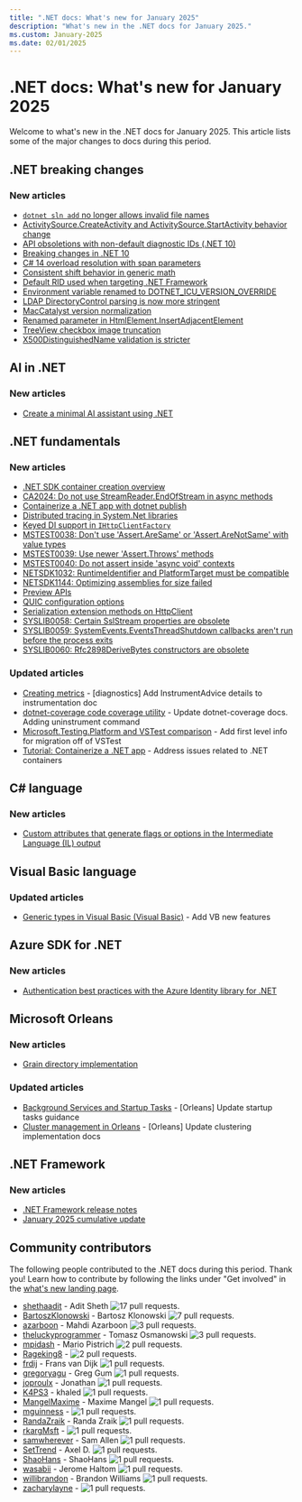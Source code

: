 ```yaml
---
title: ".NET docs: What's new for January 2025"
description: "What's new in the .NET docs for January 2025."
ms.custom: January-2025
ms.date: 02/01/2025
---
```


# .NET docs: What's new for January 2025

Welcome to what's new in the .NET docs for January 2025. This article lists some of the major changes to docs during this period.

## .NET breaking changes

### New articles

- [`dotnet sln add` no longer allows invalid file names](../core/compatibility/sdk/9.0/dotnet-sln.md)
- [ActivitySource.CreateActivity and ActivitySource.StartActivity behavior change](../core/compatibility/core-libraries/10.0/activity-sampling.md)
- [API obsoletions with non-default diagnostic IDs (.NET 10)](../core/compatibility/core-libraries/10.0/obsolete-apis.md)
- [Breaking changes in .NET 10](../core/compatibility/10.0.md)
- [C# 14 overload resolution with span parameters](../core/compatibility/core-libraries/10.0/csharp-overload-resolution.md)
- [Consistent shift behavior in generic math](../core/compatibility/core-libraries/10.0/generic-math.md)
- [Default RID used when targeting .NET Framework](../core/compatibility/sdk/9.0/default-rid.md)
- [Environment variable renamed to DOTNET_ICU_VERSION_OVERRIDE](../core/compatibility/globalization/10.0/version-override.md)
- [LDAP DirectoryControl parsing is now more stringent](../core/compatibility/core-libraries/10.0/ldap-directorycontrol-parsing.md)
- [MacCatalyst version normalization](../core/compatibility/core-libraries/10.0/maccatalyst-version-normalization.md)
- [Renamed parameter in HtmlElement.InsertAdjacentElement](../core/compatibility/windows-forms/10.0/insertadjacentelement-orientation.md)
- [TreeView checkbox image truncation](../core/compatibility/windows-forms/10.0/treeview-text-location.md)
- [X500DistinguishedName validation is stricter](../core/compatibility/cryptography/10.0/x500distinguishedname-validation.md)

## AI in .NET

### New articles

- [Create a minimal AI assistant using .NET](../ai/quickstarts/quickstart-assistants.md)

## .NET fundamentals

### New articles

- [.NET SDK container creation overview](../core/containers/overview.md)
- [CA2024: Do not use StreamReader.EndOfStream in async methods](../fundamentals/code-analysis/quality-rules/ca2024.md)
- [Containerize a .NET app with dotnet publish](../core/containers/sdk-publish.md)
- [Distributed tracing in System.Net libraries](../fundamentals/networking/telemetry/tracing.md)
- [Keyed DI support in `IHttpClientFactory`](../core/extensions/httpclient-factory-keyed-di.md)
- [MSTEST0038: Don't use 'Assert.AreSame' or 'Assert.AreNotSame' with value types](../core/testing/mstest-analyzers/mstest0038.md)
- [MSTEST0039: Use newer 'Assert.Throws' methods](../core/testing/mstest-analyzers/mstest0039.md)
- [MSTEST0040: Do not assert inside 'async void' contexts](../core/testing/mstest-analyzers/mstest0040.md)
- [NETSDK1032: RuntimeIdentifier and PlatformTarget must be compatible](../core/tools/sdk-errors/netsdk1032.md)
- [NETSDK1144: Optimizing assemblies for size failed](../core/tools/sdk-errors/netsdk1144.md)
- [Preview APIs](../fundamentals/runtime-libraries/preview-apis.md)
- [QUIC configuration options](../fundamentals/networking/quic/quic-options.md)
- [Serialization extension methods on HttpClient](../standard/serialization/system-text-json/httpclient-extensions.md)
- [SYSLIB0058: Certain SslStream properties are obsolete](../fundamentals/syslib-diagnostics/syslib0058.md)
- [SYSLIB0059: SystemEvents.EventsThreadShutdown callbacks aren't run before the process exits](../fundamentals/syslib-diagnostics/syslib0059.md)
- [SYSLIB0060: Rfc2898DeriveBytes constructors are obsolete](../fundamentals/syslib-diagnostics/syslib0060.md)

### Updated articles

- [Creating metrics](../core/diagnostics/metrics-instrumentation.md) - [diagnostics] Add InstrumentAdvice details to instrumentation doc
- [dotnet-coverage code coverage utility](../core/additional-tools/dotnet-coverage.md) - Update dotnet-coverage docs. Adding uninstrument command
- [Microsoft.Testing.Platform and VSTest comparison](../core/testing/unit-testing-platform-vs-vstest.md) - Add first level info for migration off of VSTest
- [Tutorial: Containerize a .NET app](../core/docker/build-container.md) - Address issues related to .NET containers

## C# language

### New articles

- [Custom attributes that generate flags or options in the Intermediate Language (IL) output](../csharp/language-reference/attributes/pseudo-attributes.md)

## Visual Basic language

### Updated articles

- [Generic types in Visual Basic (Visual Basic)](../visual-basic/programming-guide/language-features/data-types/generic-types.md) - Add VB new features

## Azure SDK for .NET

### New articles

- [Authentication best practices with the Azure Identity library for .NET](../azure/sdk/authentication/best-practices.md)

## Microsoft Orleans

### New articles

- [Grain directory implementation](../orleans/implementation/grain-directory.md)

### Updated articles

- [Background Services and Startup Tasks](../orleans/host/configuration-guide/startup-tasks.md) - [Orleans] Update startup tasks guidance
- [Cluster management in Orleans](../orleans/implementation/cluster-management.md) - [Orleans] Update clustering implementation docs

## .NET Framework

### New articles

- [.NET Framework release notes](../framework/release-notes/release-notes.md)
- [January 2025 cumulative update](../framework/release-notes/2025/01-14-january-cumulative-update.md)

## Community contributors

The following people contributed to the .NET docs during this period. Thank you! Learn how to contribute by following the links under "Get involved" in the [what's new landing page](index.yml).

- [shethaadit](https://github.com/shethaadit) - Adit Sheth ![17 pull requests.](https://img.shields.io/badge/Merged%20Pull%20Requests-17-green)
- [BartoszKlonowski](https://github.com/BartoszKlonowski) - Bartosz Klonowski ![7 pull requests.](https://img.shields.io/badge/Merged%20Pull%20Requests-7-green)
- [azarboon](https://github.com/azarboon) - Mahdi Azarboon ![3 pull requests.](https://img.shields.io/badge/Merged%20Pull%20Requests-3-green)
- [theluckyprogrammer](https://github.com/theluckyprogrammer) - Tomasz Osmanowski ![3 pull requests.](https://img.shields.io/badge/Merged%20Pull%20Requests-3-green)
- [mpidash](https://github.com/mpidash) - Mario Pistrich ![2 pull requests.](https://img.shields.io/badge/Merged%20Pull%20Requests-2-green)
- [Rageking8](https://github.com/Rageking8) -  ![2 pull requests.](https://img.shields.io/badge/Merged%20Pull%20Requests-2-green)
- [frdij](https://github.com/frdij) - Frans van Dijk ![1 pull requests.](https://img.shields.io/badge/Merged%20Pull%20Requests-1-green)
- [gregoryagu](https://github.com/gregoryagu) - Greg Gum ![1 pull requests.](https://img.shields.io/badge/Merged%20Pull%20Requests-1-green)
- [joproulx](https://github.com/joproulx) - Jonathan ![1 pull requests.](https://img.shields.io/badge/Merged%20Pull%20Requests-1-green)
- [K4PS3](https://github.com/K4PS3) - khaled ![1 pull requests.](https://img.shields.io/badge/Merged%20Pull%20Requests-1-green)
- [MangelMaxime](https://github.com/MangelMaxime) - Maxime Mangel ![1 pull requests.](https://img.shields.io/badge/Merged%20Pull%20Requests-1-green)
- [mguinness](https://github.com/mguinness) -  ![1 pull requests.](https://img.shields.io/badge/Merged%20Pull%20Requests-1-green)
- [RandaZraik](https://github.com/RandaZraik) - Randa Zraik ![1 pull requests.](https://img.shields.io/badge/Merged%20Pull%20Requests-1-green)
- [rkargMsft](https://github.com/rkargMsft) -  ![1 pull requests.](https://img.shields.io/badge/Merged%20Pull%20Requests-1-green)
- [samwherever](https://github.com/samwherever) - Sam Allen ![1 pull requests.](https://img.shields.io/badge/Merged%20Pull%20Requests-1-green)
- [SetTrend](https://github.com/SetTrend) - Axel D. ![1 pull requests.](https://img.shields.io/badge/Merged%20Pull%20Requests-1-green)
- [ShaoHans](https://github.com/ShaoHans) - ShaoHans ![1 pull requests.](https://img.shields.io/badge/Merged%20Pull%20Requests-1-green)
- [wasabii](https://github.com/wasabii) - Jerome Haltom ![1 pull requests.](https://img.shields.io/badge/Merged%20Pull%20Requests-1-green)
- [willibrandon](https://github.com/willibrandon) - Brandon Williams ![1 pull requests.](https://img.shields.io/badge/Merged%20Pull%20Requests-1-green)
- [zacharylayne](https://github.com/zacharylayne) -  ![1 pull requests.](https://img.shields.io/badge/Merged%20Pull%20Requests-1-green)
